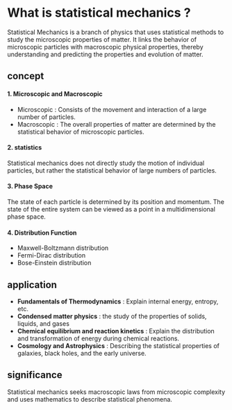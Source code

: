 # What is statistical mechanics ?

Statistical Mechanics is a branch of physics that uses statistical methods to study the microscopic properties of matter. It links the behavior of microscopic particles with macroscopic physical properties, thereby understanding and predicting the properties and evolution of matter.

## concept

#### 1. **Microscopic and Macroscopic**

* Microscopic : Consists of the movement and interaction of a large number of particles.
* Macroscopic : The overall properties of matter are determined by the statistical behavior of microscopic particles.

#### 2. **statistics**

Statistical mechanics does not directly study the motion of individual particles, but rather the statistical behavior of large numbers of particles.

#### 3. **Phase Space**

The state of each particle is determined by its position and momentum. The state of the entire system can be viewed as a point in a multidimensional phase space.

#### 4. Distribution Function

* Maxwell-Boltzmann distribution
* Fermi-Dirac distribution
* Bose-Einstein distribution

## application

* **Fundamentals of Thermodynamics** : Explain internal energy, entropy, etc.
* **Condensed matter physics** : the study of the properties of solids, liquids, and gases
* **Chemical equilibrium and reaction kinetics** : Explain the distribution and transformation of energy during chemical reactions.
* **Cosmology and Astrophysics** : Describing the statistical properties of galaxies, black holes, and the early universe.

## significance

Statistical mechanics seeks macroscopic laws from microscopic complexity and uses mathematics to describe statistical phenomena.
